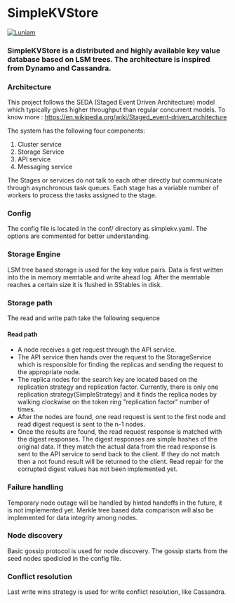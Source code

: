 # SimpleKVStore


[![Luniam](https://circleci.com/gh/Luniam/SimpleKVStore.svg?style=svg)](https://app.circleci.com/pipelines/github/Luniam/SimpleKVStore)

### SimpleKVStore is a distributed and highly available key value database based on LSM trees. The architecture is inspired from Dynamo and Cassandra.

### Architecture

This project follows the SEDA (Staged Event Driven Architecture) model which typically gives higher throughput than regular concurrent models. To know more : https://en.wikipedia.org/wiki/Staged_event-driven_architecture

The system has the following four components:
1. Cluster service
2. Storage Service
3. API service
4. Messaging service

The Stages or services do not talk to each other directly but communicate through asynchronous task queues. Each stage has a variable number of workers to process the tasks assigned to the stage.

### Config
The config file is located in the conf/ directory as simplekv.yaml. The options are commented for better understanding.

### Storage Engine
LSM tree based storage is used for the key value pairs. Data is first written into the in memory memtable and write ahead log. After the memtable reaches a certain size it is flushed in SStables in disk.

### Storage path
The read and write path take the following sequence

#### Read path
<ul>
    <li>A node receives a get request through the API service. </li>
    <li>The API service then hands over the request to the StorageService which is responsible for finding the replicas and sending the request to the appropriate node.</li>
    <li>The replica nodes for the search key are located based on the replication strategy and replication factor. Currently, there is only one replication strategy(SimpleStrategy) and it finds the replica nodes by walking clockwise on the token ring "replication factor" number of times.</li>
    <li>After the nodes are found, one read request is sent to the first node and read digest request is sent to the n-1 nodes.</li>
    <li>Once the results are found, the read request response is matched with the digest responses. The digest responses are simple hashes of the original data. If they match the actual data from the read response is sent to the API service to send back to the client. If they do not match then a not found result will be returned to the client. Read repair for the corrupted digest values has not been implemented yet.</li>
</ul>



### Failure handling
Temporary node outage will be handled by hinted handoffs in the future, it is not implemented yet. Merkle tree based data comparison will also be implemented for data integrity among nodes.

### Node discovery
Basic gossip protocol is used for node discovery. The gossip starts from the seed nodes spedicied in the config file.

### Conflict resolution
Last write wins strategy is used for write conflict resolution, like Cassandra.